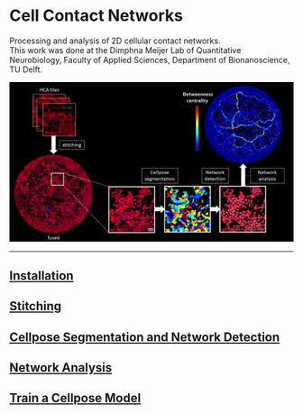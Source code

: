 # Cell Contact Networks
Processing and analysis of 2D cellular contact networks.  
This work was done at the Dimphna Meijer Lab of Quantitative Neurobiology, Faculty of Applied Sciences, Department of Bionanoscience, TU Delft.  

<p align="center">
  <img src="./assets/img/Workflow.png">
</p>

***

## [Installation](installation.md)  

## [Stitching](stitching.md)  

## [Cellpose Segmentation and Network Detection](network_detection.md)  

## [Network Analysis](network_analysis.md)  

## [Train a Cellpose Model](train_cellpose.md)  

<!---
### Markdown

Markdown is a lightweight and easy-to-use syntax for styling your writing. It includes conventions for

```markdown
Syntax highlighted code block

# Header 1
## Header 2
### Header 3

- Bulleted
- List

1. Numbered
2. List

**Bold** and _Italic_ and `Code` text

[Link](url) and ![Image](src)
```

For more details see [GitHub Flavored Markdown](https://guides.github.com/features/mastering-markdown/).

### Jekyll Themes

Your Pages site will use the layout and styles from the Jekyll theme you have selected in your [repository settings](https://github.com/BIOP/ijp-imagetoatlas/settings/pages). The name of this theme is saved in the Jekyll `_config.yml` configuration file.

### Support or Contact

Having trouble with Pages? Check out our [documentation](https://docs.github.com/categories/github-pages-basics/) or [contact support](https://support.github.com/contact) and we’ll help you sort it out.

-->
